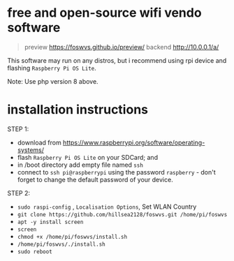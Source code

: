 # free and open-source wifi vendo software

> preview https://foswvs.github.io/preview/
> backend http://10.0.0.1/a/

 This software may run on any distros, but i recommend using rpi device and flashing `Raspberry Pi OS Lite`.

 Note: Use php version 8 above.

# installation instructions
STEP 1:
 - download from https://www.raspberrypi.org/software/operating-systems/
 - flash `Raspberry Pi OS Lite` on your SDCard; and
 - in /boot directory add empty file named `ssh`
 - connect to `ssh pi@raspberrypi` using the password `raspberry` - don't forget to change the default password of your device.
 
STEP 2:
 - `sudo raspi-config` , `Localisation Options`, Set WLAN Country
 - `git clone https://github.com/hillsea2128/foswvs.git /home/pi/foswvs`
 - `apt -y install screen`
 - `screen`
 - `chmod +x /home/pi/foswvs/install.sh`
 - `/home/pi/foswvs/./install.sh`
 - `sudo reboot`

